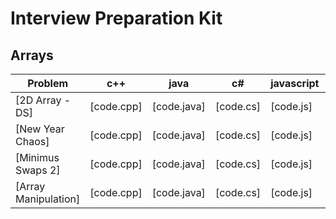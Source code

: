 # Interview Preparation Kit

## Arrays

|Problem| c++|java|c#|javascript|python|
|---|---|---|---|---|---|
|[2D Array - DS]|[code.cpp]|[code.java]|[code.cs]|[code.js]|[code.py3]|
|[New Year Chaos]|[code.cpp]|[code.java]|[code.cs]|[code.js]|[code.py3]|
|[Minimus Swaps 2]|[code.cpp]|[code.java]|[code.cs]|[code.js]|[code.py3]|
|[Array Manipulation]|[code.cpp]|[code.java]|[code.cs]|[code.js]|[code.py3]|
